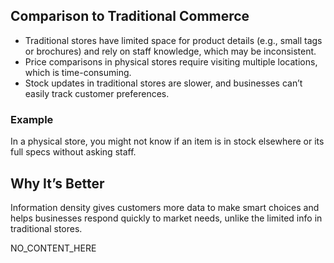 ## Comparison to Traditional Commerce

- Traditional stores have limited space for product details (e.g., small tags or brochures) and rely on staff knowledge, which may be inconsistent.
- Price comparisons in physical stores require visiting multiple locations, which is time-consuming.
- Stock updates in traditional stores are slower, and businesses can’t easily track customer preferences.

### Example
In a physical store, you might not know if an item is in stock elsewhere or its full specs without asking staff.

## Why It’s Better
Information density gives customers more data to make smart choices and helps businesses respond quickly to market needs, unlike the limited info in traditional stores.

NO_CONTENT_HERE